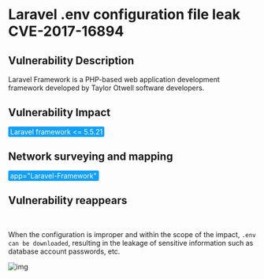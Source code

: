 # Laravel .env configuration file leak CVE-2017-16894

## Vulnerability Description

Laravel Framework is a PHP-based web application development framework developed by Taylor Otwell software developers. 

## Vulnerability Impact

<span style="background-color:rgb(18, 160, 255); padding: 2px 4px; border-radius: 3px; color: white;">Laravel framework <= 5.5.21</span>

## Network surveying and mapping

<span style="background-color:rgb(18, 160, 255); padding: 2px 4px; border-radius: 3px; color: white;">app="Laravel-Framework"</span>

## Vulnerability reappears


</a-alert>
<br/>

When the configuration is improper and within the scope of the impact, `.env can be downloaded`, resulting in the leakage of sensitive information such as database account passwords, etc.

![img](https://raw.githubusercontent.com/PeiQi0/PeiQi-WIKI-Book/refs/heads/main/docs/.vuepress/../.vuepress/public/img/image-20220313203406647.png)


